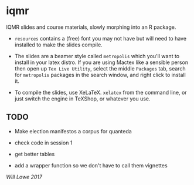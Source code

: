 # iqmr

IQMR slides and course materials, slowly morphing into an R package.

* `resources` contains a (free) font you may not have but will need to
  have installed to make the slides compile.

* The slides are a beamer style called `metropolis` which you'll want to install
  in your latex distro.  If you are using Mactex like a sensible person then open
  up `Tex Live Utility`, select the middle `Packages` tab, search for `metropolis` 
  packages in the search window, and right click to install it.

* To compile the slides, use XeLaTeX. `xelatex` from the command line,
  or just switch the engine in TeXShop, or whatever you use.

## TODO

* Make election manifestos a corpus for quanteda
* check code in session 1
* get better tables

* add a wrapper function so we don't have to call them vignettes



*Will Lowe 2017*